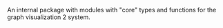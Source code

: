 An internal package with modules with "core" types and functions for the graph visualization 2 system.